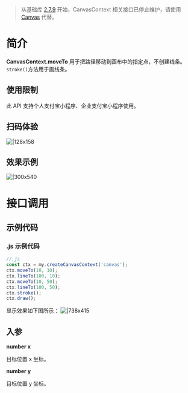 > 从基础库 [2.7.9](https://opendocs.alipay.com/mini/framework/lib-upgrade-v2) 开始，CanvasContext 相关接口已停止维护，请使用 [Canvas](https://opendocs.alipay.com/mini/01vzqv) 代替。

# 简介

**CanvasContext.moveTo** 用于把路径移动到画布中的指定点，不创建线条。`stroke()`方法用于画线条。

## 使用限制

此 API 支持个人支付宝小程序、企业支付宝小程序使用。

## 扫码体验

![|128x158](https://cdn.nlark.com/yuque/0/2021/png/179989/1624933160502-8ad8f3f7-2731-4d5d-9d2c-53f47f073158.png#align=left&display=inline&height=158&margin=%5Bobject%20Object%5D&name=1.png&originHeight=158&originWidth=128&size=17896&status=done&style=stroke&width=128)

## 效果示例

![|300x540](https://cdn.nlark.com/yuque/0/2021/gif/179989/1624933155765-5237b1eb-8497-40d5-bf5b-73f8208f3a76.gif#align=left&display=inline&height=540&margin=%5Bobject%20Object%5D&name=2.gif&originHeight=540&originWidth=300&size=1429075&status=done&style=stroke&width=300)

# 接口调用

## 示例代码

### .js 示例代码

```javascript
//.js
const ctx = my.createCanvasContext('canvas');
ctx.moveTo(10, 10);
ctx.lineTo(100, 10);
ctx.moveTo(10, 50);
ctx.lineTo(100, 50);
ctx.stroke();
ctx.draw();
```

显示效果如下图所示： ![|738x415](https://cdn.nlark.com/yuque/0/2021/png/179989/1624933147482-5fbbc997-6b37-44df-bc75-fd137cc61554.png#align=left&display=inline&height=720&margin=%5Bobject%20Object%5D&name=3.png&originHeight=720&originWidth=1280&size=28312&status=done&style=none&width=1280)

## 入参

**number x**

目标位置 x 坐标。

**number y**

目标位置 y 坐标。
